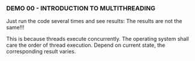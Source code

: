 ### DEMO 00 - INTRODUCTION TO MULTITHREADING

Just run the code several times and see results: The results are not the same!!!

This is because threads execute concurrently. The operating system shall care the order of thread execution. Depend on current state, the corresponding result varies.

&nbsp;